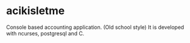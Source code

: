 acikisletme
===========

Console based accounting application. (Old school style) It is developed with ncurses, postgresql and C.
